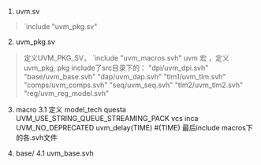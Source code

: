 1. uvm.sv
> `include "uvm_pkg.sv"
2. uvm_pkg.sv
> 定义UVM_PKG_SV， `include "uvm_macros.svh" uvm 宏 ，定义uvm_pkg, pkg include了src目录下的：
    "dpi/uvm_dpi.svh"
    "base/uvm_base.svh"
    "dap/uvm_dap.svh"
    "tlm1/uvm_tlm.svh"
    "comps/uvm_comps.svh"
    "seq/uvm_seq.svh"
    "tlm2/uvm_tlm2.svh"
    "reg/uvm_reg_model.svh"
3. macro
  3.1  定义 model_tech
        questa
        UVM_USE_STRING_QUEUE_STREAMING_PACK
        vcs
        inca
        UVM_NO_DEPRECATED
        uvm_delay(TIME) #(TIME)
        最后include macros下的各.svh文件
        
5. base/
  4.1 uvm_base.svh

